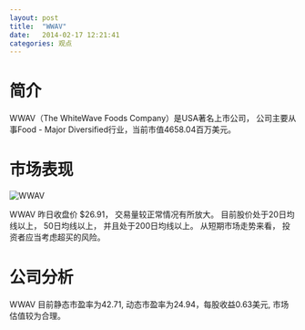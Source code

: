 ```yaml
---
layout: post
title:  "WWAV"
date:   2014-02-17 12:21:41
categories: 观点
---
```


# 简介
WWAV（The WhiteWave Foods Company）是USA著名上市公司，
公司主要从事Food - Major Diversified行业，当前市值4658.04百万美元。

# 市场表现

![WWAV](http://finviz.com/chart.ashx?t=WWAV&ty=c&ta=1&p=d&s=l)

WWAV 昨日收盘价 $26.91，
交易量较正常情况有所放大。
目前股价处于20日均线以上，
50日均线以上，
并且处于200日均线以上。
从短期市场走势来看，
投资者应当考虑超买的风险。

# 公司分析
WWAV 目前静态市盈率为42.71, 动态市盈率为24.94，每股收益0.63美元,
市场估值较为合理。
